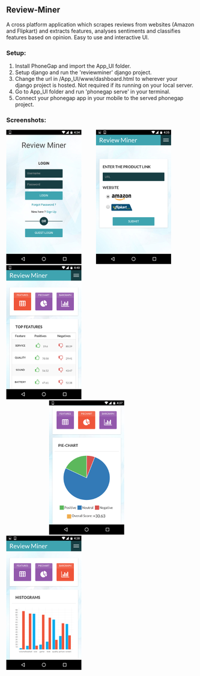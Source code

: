 ## Review-Miner 
A cross platform application which scrapes reviews from websites (Amazon and Flipkart) and extracts features, analyses sentiments and classifies features based on opinion. Easy to use and interactive UI.

### Setup:
1. Install PhoneGap and import the App_UI folder.   
2. Setup django and run the 'reviewminer' django project.   
3. Change the url in /App_UI/www/dashboard.html to wherever your django project is hosted. Not required if its running on your local server.  
4. Go to App_UI folder and run 'phonegap serve' in your terminal.   
5. Connect your phonegap app in your mobile to the served phonegap project.   

### Screenshots:  

<img src="./Screenshots/1.png" alt="Drawing" /> &nbsp; &nbsp; &nbsp; &nbsp;&nbsp;
<img src="./Screenshots/2.png" alt="Drawing" /> &nbsp; &nbsp; &nbsp; &nbsp;&nbsp;
<img src="./Screenshots/3.png" alt="Drawing" />  
&nbsp;&nbsp;&nbsp;&nbsp;&nbsp;&nbsp;&nbsp;&nbsp;&nbsp;&nbsp;&nbsp;&nbsp;&nbsp;&nbsp;&nbsp;&nbsp;&nbsp;&nbsp;&nbsp;&nbsp;&nbsp;&nbsp;&nbsp;&nbsp;&nbsp;&nbsp;&nbsp;&nbsp;&nbsp;<img src="./Screenshots/4.png" alt="Drawing" /> &nbsp;&nbsp;&nbsp;&nbsp;&nbsp;&nbsp;&nbsp;
<img src="./Screenshots/5.png" alt="Drawing" />&nbsp;&nbsp;
